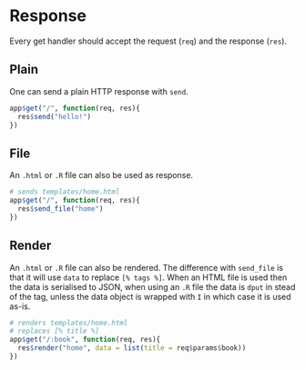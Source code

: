 # Response

Every get handler should accept the request (`req`) and the response (`res`).

## Plain

One can send a plain HTTP response with `send`.

```r
app$get("/", function(req, res){
  res$send("hello!")
})
```

## File

An `.html` or `.R` file can also be used as response.

```r
# sends templates/home.html
app$get("/", function(req, res){
  res$send_file("home")
})
```

## Render

An `.html` or `.R` file can also be rendered. The difference with `send_file` is that it will use `data` to replace `[% tags %]`. When an HTML file is used then the data is serialised to JSON, when using an `.R` file the data is `dput` in stead of the tag, unless the data object is wrapped with `I` in which case it is used as-is.

```r
# renders templates/home.html
# replaces [% title %]
app$get("/:book", function(req, res){
  res$render("home", data = list(title = req$params$book))
})
```

